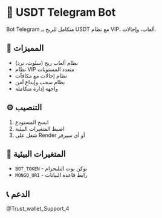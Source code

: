 # 🤖 USDT Telegram Bot

Bot Telegram متكامل للربح بـ USDT مع نظام VIP، ألعاب، وإحالات.

## 🚀 المميزات
- نظام ألعاب ربح (سلوت، نرد)
- نظام VIP متعدد المستويات  
- نظام إحالات مع مكافآت
- نظام سحب وإيداع آمن
- واجهة إدارة متكاملة

## ⚙️ التنصيب
1. انسخ المستودع
2. اضبط المتغيرات البيئية
3. شغل على Render أو أي سيرفر

## 🔧 المتغيرات البيئية
- `BOT_TOKEN` - توكن بوت التليجرام
- `MONGO_URI` - رابط قاعدة البيانات

## 📞 الدعم
@Trust_wallet_Support_4
